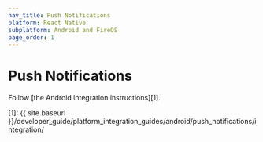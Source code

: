 ```yaml
---
nav_title: Push Notifications
platform: React Native
subplatform: Android and FireOS
page_order: 1
---
```

# Push Notifications

Follow [the Android integration instructions][1]. 

[1]: {{ site.baseurl }}/developer_guide/platform_integration_guides/android/push_notifications/integration/
